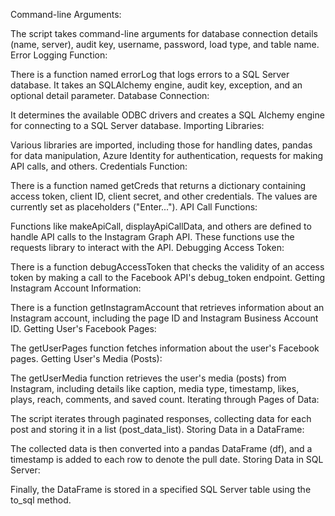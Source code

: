 Command-line Arguments:

The script takes command-line arguments for database connection details (name, server), audit key, username, password, load type, and table name.
Error Logging Function:

There is a function named errorLog that logs errors to a SQL Server database. It takes an SQLAlchemy engine, audit key, exception, and an optional detail parameter.
Database Connection:

It determines the available ODBC drivers and creates a SQL Alchemy engine for connecting to a SQL Server database.
Importing Libraries:

Various libraries are imported, including those for handling dates, pandas for data manipulation, Azure Identity for authentication, requests for making API calls, and others.
Credentials Function:

There is a function named getCreds that returns a dictionary containing access token, client ID, client secret, and other credentials. The values are currently set as placeholders ("Enter...").
API Call Functions:

Functions like makeApiCall, displayApiCallData, and others are defined to handle API calls to the Instagram Graph API. These functions use the requests library to interact with the API.
Debugging Access Token:

There is a function debugAccessToken that checks the validity of an access token by making a call to the Facebook API's debug_token endpoint.
Getting Instagram Account Information:

There is a function getInstagramAccount that retrieves information about an Instagram account, including the page ID and Instagram Business Account ID.
Getting User's Facebook Pages:

The getUserPages function fetches information about the user's Facebook pages.
Getting User's Media (Posts):

The getUserMedia function retrieves the user's media (posts) from Instagram, including details like caption, media type, timestamp, likes, plays, reach, comments, and saved count.
Iterating through Pages of Data:

The script iterates through paginated responses, collecting data for each post and storing it in a list (post_data_list).
Storing Data in a DataFrame:

The collected data is then converted into a pandas DataFrame (df), and a timestamp is added to each row to denote the pull date.
Storing Data in SQL Server:

Finally, the DataFrame is stored in a specified SQL Server table using the to_sql method.
